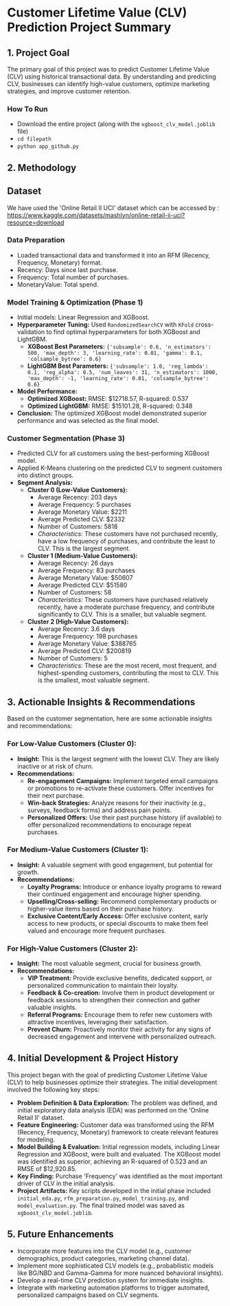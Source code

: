 # Customer Lifetime Value (CLV) Prediction Project Summary

## 1. Project Goal
The primary goal of this project was to predict Customer Lifetime Value (CLV) using historical transactional data. By understanding and predicting CLV, businesses can identify high-value customers, optimize marketing strategies, and improve customer retention.

### How To Run
- Download the entire project (along with the `xgboost_clv_model.joblib` file)
- `cd filepath`
- `python app_github.py`

## 2. Methodology

## Dataset
We have used the 'Online Retail II UCI' dataset which can be accessed by : https://www.kaggle.com/datasets/mashlyn/online-retail-ii-uci?resource=download

### Data Preparation
- Loaded transactional data and transformed it into an RFM (Recency, Frequency, Monetary) format.
- Recency: Days since last purchase.
- Frequency: Total number of purchases.
- MonetaryValue: Total spend.

### Model Training & Optimization (Phase 1)
- Initial models: Linear Regression and XGBoost.
- **Hyperparameter Tuning:** Used `RandomizedSearchCV` with `KFold` cross-validation to find optimal hyperparameters for both XGBoost and LightGBM.
    - **XGBoost Best Parameters:** `{'subsample': 0.6, 'n_estimators': 500, 'max_depth': 3, 'learning_rate': 0.01, 'gamma': 0.1, 'colsample_bytree': 0.6}`
    - **LightGBM Best Parameters:** `{'subsample': 1.0, 'reg_lambda': 0.1, 'reg_alpha': 0.5, 'num_leaves': 31, 'n_estimators': 1000, 'max_depth': -1, 'learning_rate': 0.01, 'colsample_bytree': 0.6}`
- **Model Performance:**
    - **Optimized XGBoost:** RMSE: $12718.57, R-squared: 0.537
    - **Optimized LightGBM:** RMSE: $15101.28, R-squared: 0.348
- **Conclusion:** The optimized XGBoost model demonstrated superior performance and was selected as the final model.

### Customer Segmentation (Phase 3)
- Predicted CLV for all customers using the best-performing XGBoost model.
- Applied K-Means clustering on the predicted CLV to segment customers into distinct groups.
- **Segment Analysis:**
    - **Cluster 0 (Low-Value Customers):**
        - Average Recency: 203 days
        - Average Frequency: 5 purchases
        - Average Monetary Value: $2211
        - Average Predicted CLV: $2332
        - Number of Customers: 5818
        - *Characteristics:* These customers have not purchased recently, have a low frequency of purchases, and contribute the least to CLV. This is the largest segment.
    - **Cluster 1 (Medium-Value Customers):**
        - Average Recency: 26 days
        - Average Frequency: 83 purchases
        - Average Monetary Value: $50607
        - Average Predicted CLV: $51580
        - Number of Customers: 58
        - *Characteristics:* These customers have purchased relatively recently, have a moderate purchase frequency, and contribute significantly to CLV. This is a smaller, but valuable segment.
    - **Cluster 2 (High-Value Customers):**
        - Average Recency: 3.6 days
        - Average Frequency: 198 purchases
        - Average Monetary Value: $388765
        - Average Predicted CLV: $200819
        - Number of Customers: 5
        - *Characteristics:* These are the most recent, most frequent, and highest-spending customers, contributing the most to CLV. This is the smallest, most valuable segment.

## 3. Actionable Insights & Recommendations

Based on the customer segmentation, here are some actionable insights and recommendations:

### For Low-Value Customers (Cluster 0):
- **Insight:** This is the largest segment with the lowest CLV. They are likely inactive or at risk of churn.
- **Recommendations:**
    - **Re-engagement Campaigns:** Implement targeted email campaigns or promotions to re-activate these customers. Offer incentives for their next purchase.
    - **Win-back Strategies:** Analyze reasons for their inactivity (e.g., surveys, feedback forms) and address pain points.
    - **Personalized Offers:** Use their past purchase history (if available) to offer personalized recommendations to encourage repeat purchases.

### For Medium-Value Customers (Cluster 1):
- **Insight:** A valuable segment with good engagement, but potential for growth.
- **Recommendations:**
    - **Loyalty Programs:** Introduce or enhance loyalty programs to reward their continued engagement and encourage higher spending.
    - **Upselling/Cross-selling:** Recommend complementary products or higher-value items based on their purchase history.
    - **Exclusive Content/Early Access:** Offer exclusive content, early access to new products, or special discounts to make them feel valued and encourage more frequent purchases.

### For High-Value Customers (Cluster 2):
- **Insight:** The most valuable segment, crucial for business growth.
- **Recommendations:**
    - **VIP Treatment:** Provide exclusive benefits, dedicated support, or personalized communication to maintain their loyalty.
    - **Feedback & Co-creation:** Involve them in product development or feedback sessions to strengthen their connection and gather valuable insights.
    - **Referral Programs:** Encourage them to refer new customers with attractive incentives, leveraging their satisfaction.
    - **Prevent Churn:** Proactively monitor their activity for any signs of decreased engagement and intervene with personalized outreach.

## 4. Initial Development & Project History

This project began with the goal of predicting Customer Lifetime Value (CLV) to help businesses optimize their strategies. The initial development involved the following key steps:

- **Problem Definition & Data Exploration:** The problem was defined, and initial exploratory data analysis (EDA) was performed on the 'Online Retail II' dataset.
- **Feature Engineering:** Customer data was transformed using the RFM (Recency, Frequency, Monetary) framework to create relevant features for modeling.
- **Model Building & Evaluation:** Initial regression models, including Linear Regression and XGBoost, were built and evaluated. The XGBoost model was identified as superior, achieving an R-squared of 0.523 and an RMSE of $12,920.85.
- **Key Finding:** Purchase 'Frequency' was identified as the most important driver of CLV in the initial analysis.
- **Project Artifacts:** Key scripts developed in the initial phase included `initial_eda.py`, `rfm_preparation.py`, `model_training.py`, and `model_evaluation.py`. The final trained model was saved as `xgboost_clv_model.joblib`.

## 5. Future Enhancements
- Incorporate more features into the CLV model (e.g., customer demographics, product categories, marketing channel data).
- Implement more sophisticated CLV models (e.g., probabilistic models like BG/NBD and Gamma-Gamma for more nuanced behavioral insights).
- Develop a real-time CLV prediction system for immediate insights.
- Integrate with marketing automation platforms to trigger automated, personalized campaigns based on CLV segments.
